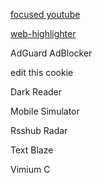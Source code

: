 [focused youtube](https://chromewebstore.google.com/detail/focused-youtube/nfghbmabdoakhobmimnjkamfdnpfammn)

[web-highlighter](https://chromewebstore.google.com/detail/web-highlights-pdf-web-hi/hldjnlbobkdkghfidgoecgmklcemanhm)

AdGuard AdBlocker

edit this cookie

Dark Reader

Mobile Simulator

Rsshub Radar

Text Blaze

Vimium C
